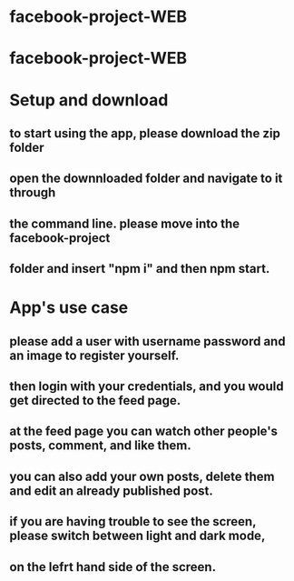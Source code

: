 # facebook-project-WEB

# facebook-project-WEB

# Setup and download

## to start using the app, please download the zip folder

## open the downnloaded folder and navigate to it through

## the command line. please move into the facebook-project

## folder and insert "npm i" and then npm start.

# App's use case

## please add a user with username password and an image to register yourself.

## then login with your credentials, and you would get directed to the feed page.

## at the feed page you can watch other people's posts, comment, and like them.

## you can also add your own posts, delete them and edit an already published post.

## if you are having trouble to see the screen, please switch between light and dark mode,

## on the lefrt hand side of the screen.
